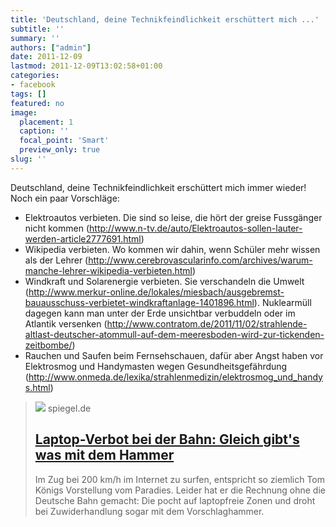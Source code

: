 ```yaml
---
title: 'Deutschland, deine Technikfeindlichkeit erschüttert mich ...'
subtitle: ''
summary: ''
authors: ["admin"]
date: 2011-12-09
lastmod: 2011-12-09T13:02:58+01:00
categories:
- facebook
tags: []
featured: no
image:
  placement: 1
  caption: ''
  focal_point: 'Smart'
  preview_only: true
slug: ''
---
```

Deutschland, deine Technikfeindlichkeit erschüttert mich immer wieder! Noch ein paar Vorschläge:
- Elektroautos verbieten. Die sind so leise, die hört der greise Fussgänger nicht kommen (http://www.n-tv.de/auto/Elektroautos-sollen-lauter-werden-article2777691.html)
- Wikipedia verbieten. Wo kommen wir dahin, wenn Schüler mehr wissen als der Lehrer (http://www.cerebrovascularinfo.com/archives/warum-manche-lehrer-wikipedia-verbieten.html)
- Windkraft und Solarenergie verbieten. Sie verschandeln die Umwelt (http://www.merkur-online.de/lokales/miesbach/ausgebremst-bauausschuss-verbietet-windkraftanlage-1401896.html). Nuklearmüll dagegen kann man unter der Erde unsichtbar verbuddeln oder im Atlantik versenken (http://www.contratom.de/2011/11/02/strahlende-altlast-deutscher-atommull-auf-dem-meeresboden-wird-zur-tickenden-zeitbombe/)
- Rauchen und Saufen beim Fernsehschauen, dafür aber Angst haben vor Elektrosmog und Handymasten wegen Gesundheitsgefährdung (http://www.onmeda.de/lexika/strahlenmedizin/elektrosmog_und_handys.html)

> [![](https://cdn.prod.www.spiegel.de/images/13e71a36-0001-0004-0000-000000291673_w1200_r1.778_fpx45.9_fpy44.99.jpg)](http://www.spiegel.de/wirtschaft/service/0,1518,800006,00.html)
> spiegel.de
> ## [Laptop-Verbot bei der Bahn: Gleich gibt's was mit dem Hammer](http://www.spiegel.de/wirtschaft/service/0,1518,800006,00.html)
>
>Im Zug bei 200 km/h im Internet zu surfen, entspricht so ziemlich Tom Königs Vorstellung vom Paradies. Leider hat er die Rechnung ohne die Deutsche Bahn gemacht: Die pocht auf laptopfreie Zonen und droht bei Zuwiderhandlung sogar mit dem Vorschlaghammer.


